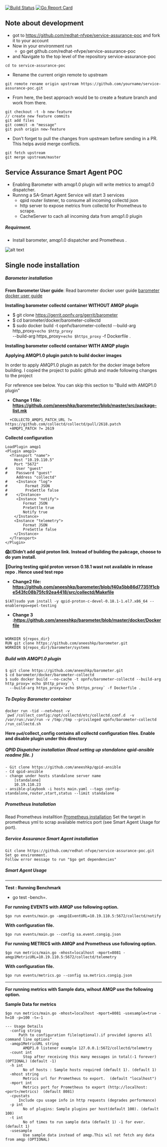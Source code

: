 [![Build Status](https://travis-ci.org/redhat-nfvpe/service-assurance-poc.svg?branch=master)](https://travis-ci.org/redhat-nfvpe/service-assurance-poc) [![Go Report Card](https://goreportcard.com/badge/github.com/redhat-nfvpe/service-assurance-poc)](https://goreportcard.com/report/github.com/redhat-nfvpe/service-assurance-poc)
## Note about development
- got to https://github.com/redhat-nfvpe/service-assurance-poc and fork it to your account
- Now in your environment run
  - go get github.com/redhat-nfvpe/service-assurance-poc
-  and Navigate to the top level of the repository  service-assurance-poc
 ```
 cd to service-assurance-poc
 ```

- Rename the current origin remote to upstream
```
git remote rename origin upstream https://github.com/yourname/service-assurance-poc.git

```
- From here, the best approach would be to create a feature branch and work from there.
```
git checkout -t -b new-feature
// create new feature commits
git add files
git commit -m "message"
git push origin new-feature
```
- Don’t forget to pull the changes from upstream before sending in a PR. This helps avoid merge conflicts.
```
git fetch upstream
git merge upstream/master
```


## Service Assurance Smart Agent POC
- Enabling Barometer with amqp1.0 plugin will write metrics to amqp1.0 dispatcher.
- Runnng a SA-Smart Agent Service will start 3 services
	- qpid router listener, to consume all incoming collectd json
	- http server to expose metrics from collectd for Prometheus to scrape.
	- CacheServer to cach all incoming data from amqp1.0 plugin
##### Requirment.

- Install barometer,  amqp1.0 dispatcher and Prometheus .

![alt text](docs/sa_smart_agent.png)

## Single node installation

##### Barometer installation

**From Barometer User guide**:
Read barometer docker user guide [barometer docker user guide](http://docs.opnfv.org/en/latest/submodules/barometer/docs/release/userguide/docker.userguide.html)

**Installing barometer collectd container WITHOUT AMQP plugin**
- $ git clone https://gerrit.opnfv.org/gerrit/barometer
- $ cd barometer/docker/barometer-collectd
- $ sudo docker build -t opnfv/barometer-collectd --build-arg http_proxy=`echo $http_proxy` \
  --build-arg https_proxy=`echo $https_proxy` -f Dockerfile .

**Installing barometer collectd container WITH AMQP plugin**

**Applying AMQP1.0 plugin patch to build docker images**

In order to apply AMQP1.0 plugin as patch for the docker image before building. I copied the project to public github and made following changes to the project

For reference see below. You can skip this section to "Build with AMQP1.0 plugin"
- **Change 1 file: https://github.com/aneeshkp/barometer/blob/master/src/package-list.mk**
```
  +COLLECTD_AMQP1_PATCH_URL ?= https://github.com/collectd/collectd/pull/2618.patch
  +AMQP1_PATCH ?= 2619
```
**Collectd configuration**

```
LoadPlugin amqp1
<Plugin amqp1>
  <Transport "name">
    Host "10.19.110.5"
    Port "5672"
#    User "guest"
#    Password "guest"
     Address "collectd"
#    <Instance "log">
#        Format JSON
#        PreSettle false
#    </Instance>
     <Instance "notify">
        Format JSON
        PreSettle true
        Notify true
    </Instance>
    <Instance "telemetry">
        Format JSON
        PreSettle false
    </Instance>
  </Transport>
</Plugin>
```
**:scream://Didn’t add qpid proton link. Instead of building the pakcage, choose to do yum install.**

**:thought_balloon:During testing qpid proton verson 0.18.1 wast not available in release repo . Hence used test repo**

- **Change2 file: https://github.com/aneeshkp/barometer/blob/f40a5bb86d77351f1cbe543fc08b75fc92ea4418/src/collectd/Makefile**
```
$(AT)sudo yum install -y qpid-proton-c-devel-0.18.1-1.el7.x86_64 --enablerepo=epel-testing
```

- **Change 3 :https://github.com/aneeshkp/barometer/blob/master/docker/Dockerfile**
```

WORKDIR ${repos_dir}
RUN git clone https://github.com/aneeshkp/barometer.git
WORKDIR ${repos_dir}/barometer/systems
```
##### Build with AMQP1.0 plugin
```
$ git clone https://github.com/aneeshkp/barometer.git
$ cd barometer/docker/barometer-collectd
$ sudo docker build --no-cache -t opnfv/barometer-collectd --build-arg http_proxy=`echo $http_proxy` \
  --build-arg https_proxy=`echo $https_proxy` -f Dockerfile .
```

##### To Deploy Barometer container
```
docker run -tid --net=host -v `pwd`/collect_config:/opt/collectd/etc/collectd.conf.d  -v /var/run:/var/run -v /tmp:/tmp --privileged opnfv/barometer-collectd /run_collectd.sh
```
**Here `pwd`/collect_config contains all collectd configuration files. Enable and disable plugin under this directory**

##### QPID Dispatcher installation (Read setting up standalone qpid-ansible readme file. )
```
- Git clone https://github.com/aneeshkp/qpid-ansible
- Cd qpid-ansible
- change under hosts standalone server name
	[standalone]
	10.19.110.23
- ansible-playbook -i hosts main.yaml --tags config-standalone,router,start,status --limit standalone
```
##### Prometheus Installation
Read Prometheus installtion [Prometheus installation](https://prometheus.io/docs/prometheus/latest/installation/)
Set the target in prometheus yml to scrap available metrics port (see Smart Agent Usage for port).
##### Service Assurance Smart Agent installation
```
Git clone https://github.com/redhat-nfvpe/service-assurance-poc.git
Set go environment.
Follow error message to run "$go get dependencies"
```
##### Smart Agent Usage
---
**Test : Running Benchmark**
- go test -bench=.

**For running EVENTS with AMQP  use following option.**
```
$go run events/main.go -amqp1EventURL=10.19.110.5:5672/collectd/notify
```

**With configuration file.**

```
$go run events/main.go --config sa.event.congig.json

```

**For running METRICS with AMQP and Prometheus use following option.**
```
$go run metrics/main.go -mhost=localhost -mport=8081 -amqp1MetricURL=10.19.110.5:5672/collectd/telemetry
```
**With configuration file.**

```
$go run events/metrics.go --config sa.metrics.congig.json

```
---
**For running metrics with Sample data,  wihout AMQP use the following option.**

**Sample Data for metrics**

```
$go run metrics/main.go -mhost=localhost -mport=8081 -usesample=true -h=10 -p=100 -t=-1
```

```
--- Usage Details
  -config string
      Path to configuration file(optional).if provided ignores all command line options"
  -amqp1MetricURL string
    	AMQP1.0 listener example 127.0.0.1:5672/collectd/telemetry
  -count int
    	Stop after receiving this many messages in total(-1 forever) (OPTIONAL) (default -1)
  -h int
    	No of hosts : Sample hosts required (default 1). (default 1)
  -mhost string
    	Metrics url for Prometheus to export.  (default "localhost")
  -mport int
    	Metrics port for Prometheus to export (http://localhost:<port>/metrics)  (default 8081)
  -cpustats
      Include cpu usage info in http requests (degrades performance)
  -p int
    	No of plugins: Sample plugins per host(default 100). (default 100)
  -t int
    	No of times to run sample data (default 1) -1 for ever. (default 1)
  -usesample
    	Use sample data instead of amqp.This wil not fetch any data from amqp (OPTIONAL)
